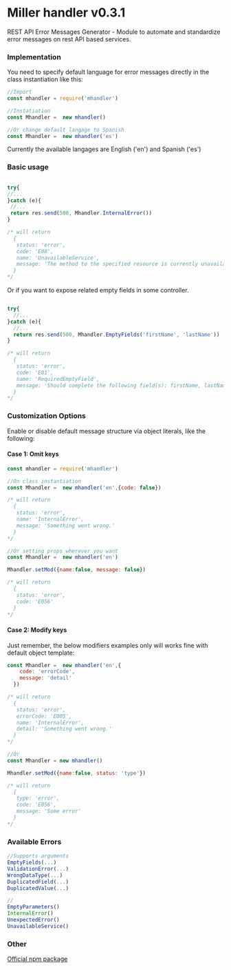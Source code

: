 # Miller handler v0.3.1

REST API Error Messages Generator - Module to automate and standardize error messages on rest API based services.

### Implementation

You need to specify default language for error messages directly in the class instantiation like this:

```javascript
//Import
const mhandler = require('mhandler')

//Instatiation
const Mhandler =  new mhandler()

//Or change default langage to Spanish
const Mhandler =  new mhandler('es')

```

Currently the available langages are English ('en') and Spanish ('es')


### Basic usage
```javascript

try{
//...
}catch (e){
 //...
 return res.send(500, Mhandler.InternalError())
}

/* will return
  {
   status: 'error',
   code: 'E08',
   name: 'UnavailableService',
   message: 'The method to the specified resource is currently unavailable.'
  }
*/

```

Or if you want to expose related empty fields in some controller.

```javascript

try{
  //...
}catch (e){
  //...
  return res.send(500, Mhandler.EmptyFields('firstName', 'lastName'))
}

/* will return
  {
   status: 'error',
   code: 'E01',
   name: 'RequiredEmptyField',
   message: 'Should complete the following field(s): firstName, lastName.'
  }
*/

```


### Customization Options

Enable or disable default message structure vía object literals, like the following:

#### Case 1: Omit keys
```javascript
const mhandler = require('mhandler')

//On class instantiation
const Mhandler =  new mhandler('en',{code: false})

/* will return
  {
   status: 'error',
   name: 'InternalError',
   message: 'Something went wrong.'
  }
*/

//Or setting props wherever you want
const Mhandler =  new mhandler('en')

Mhandler.setMod({name:false, message: false})

/* will return
  {
   status: 'error',
   code: 'E056'
  }
*/

```

#### Case 2: Modify keys

Just remember, the below modifiers examples only will works fine with default object template:

```javascript
const Mhandler =  new mhandler('en',{
    code: 'errorCode',
    message: 'detail'
  })

/* will return
  {
   status: 'error',
   errorCode: 'E005',
   name: 'InternalError',
   detail: 'Something went wrong.'
  }
*/

//Or
const Mhandler = new mhandler()

Mhandler.setMod({name:false, status: 'type'})

/* will return
  {
   type: 'error',
   code: 'E056',
   message: 'Some error'
  }
*/

```

### Available Errors


```javascript
//Supports arguments
EmptyFields(...)
ValidationError(...)
WrongDataType(...)
DuplicatedField(...)
DuplicatedValue(...)

//
EmptyParameters()
InternalError()
UnexpectedError()
UnavailableService()
```

### Other 

[Official npm package](https://www.npmjs.com/package/miller-handler)



